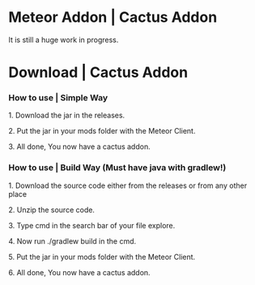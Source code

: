 # Meteor Addon | Cactus Addon

It is still a huge work in progress.

# Download | Cactus Addon

### How to use | Simple Way

<p>1. Download the jar in the releases.</p>
<p>2. Put the jar in your mods folder with the Meteor Client.</p>
<p>3. All done, You now have a cactus addon.</p>

### How to use | Build Way (Must have java with gradlew!)

<p>1. Download the source code either from the releases or from any other place</p>
<p>2. Unzip the source code.</p>
<p>3. Type cmd in the search bar of your file explore.</p>
<p>4. Now run ./gradlew build in the cmd.</p>
<p>5. Put the jar in your mods folder with the Meteor Client.</p>
<p>6. All done, You now have a cactus addon.</p>
